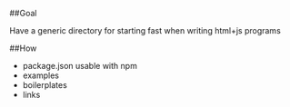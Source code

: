 ##Goal

Have a generic directory for starting fast when writing html+js programs

##How

* package.json usable with npm
* examples
* boilerplates
* links
 